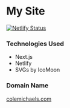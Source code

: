 # My Site

[![Netlify Status](https://api.netlify.com/api/v1/badges/b7c29f5e-2307-487f-8804-9b4fbd74969c/deploy-status)](https://app.netlify.com/sites/quizzical-bhabha-f721b2/deploys)

### Technologies Used
- Next.js
- Netlify
- SVGs by IcoMoon

### Domain Name
[colemichaels.com](https://colemichaels.com)